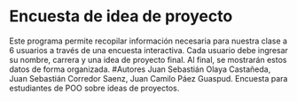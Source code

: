 # Encuesta de idea de proyecto
Este programa permite recopilar información necesaria para nuestra clase a 6 usuarios a través de una encuesta interactiva. Cada usuario debe ingresar su nombre, carrera y una idea de proyecto final. Al final, se mostrarán estos datos de forma organizada.
#Autores
Juan Sebastián Olaya Castañeda,
Juan Sebastián Corredor Saenz,
Juan Camilo Páez Guaspud.
Encuesta para estudiantes de POO sobre ideas de proyectos.

